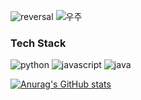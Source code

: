 ![reversal](https://capsule-render.vercel.app/api?type=rect&text=HeesooSong&animation=twinkling&fontAlign=50&fontSize=50&desc=Use%90theme&descAlign=100&descAlignY=900&theme=radical&color=green&strokeWidth=3
)
![우주](https://user-images.githubusercontent.com/108647584/177543899-0ba8c75e-d19e-4cc4-a321-8cbbd7f6c1f9.png)
### Tech Stack
![python](https://img.shields.io/badge/-python-blue)
![javascript](https://img.shields.io/badge/-javascript-yellow)
![java](https://img.shields.io/badge/-java-lightgrey)
<!--
**star2871/star2871** is a ✨ _special_ ✨ repository because its `README.md` (this file) appears on your GitHub profile.

Here are some ideas to get you started:

- 🔭 I’m currently working on ...
- 🌱 I’m currently learning ...
- 👯 I’m looking to collaborate on ...
- 🤔 I’m looking for help with ...
- 💬 Ask me about ...
- 📫 How to reach me: ...
- 😄 Pronouns: ...
- ⚡ Fun fact: ...
-->
[![Anurag's GitHub stats](https://github-readme-stats.vercel.app/api?username=star2871&theme=cobalt)](https://github.com/anuraghazra/github-readme-stats)
